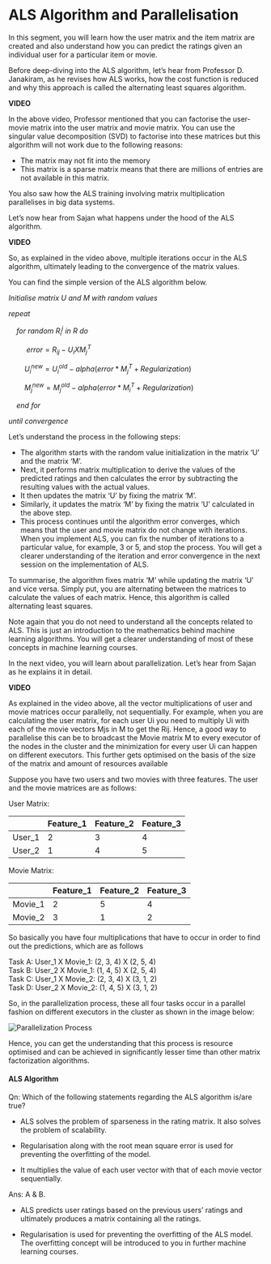 # ALS Algorithm and Parallelisation

In this segment, you will learn how the user matrix and the item matrix are created and also understand how you can predict the ratings given an individual user for a particular item or movie.

Before deep-diving into the ALS algorithm, let’s hear from Professor D. Janakiram, as he revises how ALS works, how the cost function is reduced and why this approach is called the alternating least squares algorithm.

**VIDEO**

In the above video, Professor mentioned that you can factorise the user-movie matrix into the user matrix and movie matrix. You can use the singular value decomposition (SVD) to factorise into these matrices but this algorithm will not work due to the following reasons:

- The matrix may not fit into the memory
- This matrix is a sparse matrix means that there are millions of entries are not available in this matrix.

You also saw how the ALS training involving matrix multiplication parallelises in big data systems. 

Let’s now hear from Sajan what happens under the hood of the ALS algorithm.

**VIDEO**

So, as explained in the video above, multiple iterations occur in the ALS algorithm, ultimately leading to the convergence of the matrix values.

You can find the simple version of the ALS algorithm below.

$Initialise\ matrix\ U\ and\ M\ with\ random\ values$

$repeat$

    $for\ random\ R_i^j\ in\ R\ do$

         $error = R_{ij} - U_iXM^T_j$

         $U_i^{new} = U_i^{old} - alpha(error*M_j^T + Regularization)$

         $M_j^{new} = M_j^{old} - alpha(error*M_i^T + Regularization)$

    $end\ for$

$until\ convergence$

Let’s understand the process in the following steps:

- The algorithm starts with the random value initialization in the matrix ‘U’ and the matrix ‘M’.
- Next, it performs matrix multiplication to derive the values of the predicted ratings and then calculates the error by subtracting the resulting values with the actual values.
- It then updates the matrix ‘U’ by fixing the matrix ‘M’.
- Similarly, it updates the matrix ‘M’ by fixing the matrix ‘U’ calculated in the above step.
- This process continues until the algorithm error converges, which means that the user and movie matrix do not change with iterations. When you implement ALS, you can fix the number of iterations to a particular value, for example, 3 or 5, and stop the process. You will get a clearer understanding of the iteration and error convergence in the next session on the implementation of ALS.

To summarise, the algorithm fixes matrix ‘M’ while updating the matrix ‘U’ and vice versa. Simply put, you are alternating between the matrices to calculate the values of each matrix. Hence, this algorithm is called alternating least squares.

Note again that you do not need to understand all the concepts related to ALS. This is just an introduction to the mathematics behind machine learning algorithms. You will get a clearer understanding of most of these concepts in machine learning courses.

In the next video, you will learn about parallelization. Let’s hear from Sajan as he explains it in detail.

**VIDEO**

As explained in the video above, all the vector multiplications of user and movie matrices occur parallelly, not sequentially. For example, when you are calculating the user matrix, for each user Ui you need to multiply Ui with each of the movie vectors Mjs in M to get the Rij. Hence, a good way to parallelise this can be to broadcast the Movie matrix M to every executor of the nodes in the cluster and the minimization for every user Ui can happen on different executors. This further gets optimised on the basis of the size of the matrix and amount of resources available 

Suppose you have two users and two movies with three features. The user and the movie matrices are as follows:

User Matrix:

|        | Feature_1 | Feature_2 | Feature_3 |
| ------ | --------- | --------- | --------- |
| User_1 | 2         | 3         | 4         |
| User_2 | 1         | 4         | 5         |

Movie Matrix:

|         | Feature_1 | Feature_2 | Feature_3 |
| ------- | --------- | --------- | --------- |
| Movie_1 | 2         | 5         | 4         |
| Movie_2 | 3         | 1         | 2         |

So basically you have four multiplications that have to occur in order to find out the predictions, which are as follows

Task A: User_1 X Movie_1: (2, 3, 4) X (2, 5, 4)  
Task B: User_2 X Movie_1: (1, 4, 5) X (2, 5, 4)  
Task C: User_1 X Movie_2: (2, 3, 4) X (3, 1, 2)  
Task D: User_2 X Movie_2: (1, 4, 5) X (3, 1, 2)

So, in the parallelization process, these all four tasks occur in a parallel fashion on different executors in the cluster as shown in the image below:

![Parallelization Process](https://i.ibb.co/4dLWjJk/Parallelization-Process.png)

Hence, you can get the understanding that this process is resource optimised and can be achieved in significantly lesser time than other matrix factorization algorithms.

#### ALS Algorithm

Qn: Which of the following statements regarding the ALS algorithm is/are true?

- ALS solves the problem of sparseness in the rating matrix. It also solves the problem of scalability.

- Regularisation along with the root mean square error is used for preventing the overfitting of the model.

- It multiplies the value of each user vector with that of each movie vector sequentially.

Ans: A & B.

- ALS predicts user ratings based on the previous users’ ratings and ultimately produces a matrix containing all the ratings.

- Regularisation is used for preventing the overfitting of the ALS model. The overfitting concept will be introduced to you in further machine learning courses.

